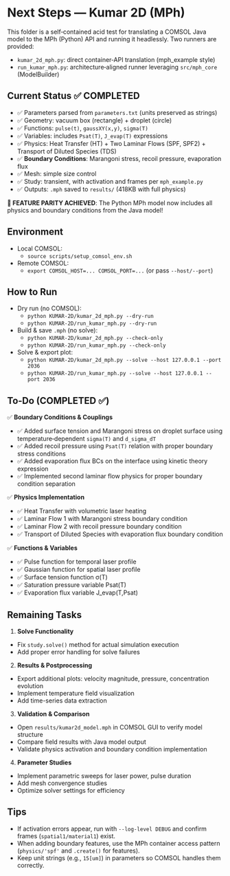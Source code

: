 # Next Steps — Kumar 2D (MPh)

This folder is a self‑contained acid test for translating a COMSOL Java model to the MPh (Python) API and running it headlessly. Two runners are provided:

- `kumar_2d_mph.py`: direct container‑API translation (mph_example style)
- `run_kumar_mph.py`: architecture‑aligned runner leveraging `src/mph_core` (ModelBuilder)

## Current Status ✅ COMPLETED

- ✅ Parameters parsed from `parameters.txt` (units preserved as strings)
- ✅ Geometry: vacuum box (rectangle) + droplet (circle)
- ✅ Functions: `pulse(t)`, `gaussXY(x,y)`, `sigma(T)`
- ✅ Variables: includes `Psat(T)`, `J_evap(T)` expressions
- ✅ Physics: Heat Transfer (HT) + Two Laminar Flows (SPF, SPF2) + Transport of Diluted Species (TDS)
- ✅ **Boundary Conditions**: Marangoni stress, recoil pressure, evaporation flux
- ✅ Mesh: simple size control
- ✅ Study: transient, with activation and frames per `mph_example.py`
- ✅ Outputs: `.mph` saved to `results/` (418KB with full physics)

**🎉 FEATURE PARITY ACHIEVED**: The Python MPh model now includes all physics and boundary conditions from the Java model!

## Environment

- Local COMSOL:
  - `source scripts/setup_comsol_env.sh`
- Remote COMSOL:
  - `export COMSOL_HOST=... COMSOL_PORT=...` (or pass `--host/--port`)

## How to Run

- Dry run (no COMSOL):
  - `python KUMAR-2D/kumar_2d_mph.py --dry-run`
  - `python KUMAR-2D/run_kumar_mph.py --dry-run`
- Build & save `.mph` (no solve):
  - `python KUMAR-2D/kumar_2d_mph.py --check-only`
  - `python KUMAR-2D/run_kumar_mph.py --check-only`
- Solve & export plot:
  - `python KUMAR-2D/kumar_2d_mph.py --solve --host 127.0.0.1 --port 2036`
  - `python KUMAR-2D/run_kumar_mph.py --solve --host 127.0.0.1 --port 2036`

## To‑Do (COMPLETED ✅)

✅ **Boundary Conditions & Couplings**
- ✅ Added surface tension and Marangoni stress on droplet surface using temperature‑dependent `sigma(T)` and `d_sigma_dT`
- ✅ Added recoil pressure using `Psat(T)` relation with proper boundary stress conditions
- ✅ Added evaporation flux BCs on the interface using kinetic theory expression
- ✅ Implemented second laminar flow physics for proper boundary condition separation

✅ **Physics Implementation**
- ✅ Heat Transfer with volumetric laser heating
- ✅ Laminar Flow 1 with Marangoni stress boundary condition
- ✅ Laminar Flow 2 with recoil pressure boundary condition  
- ✅ Transport of Diluted Species with evaporation flux boundary condition

✅ **Functions & Variables**
- ✅ Pulse function for temporal laser profile
- ✅ Gaussian function for spatial laser profile
- ✅ Surface tension function σ(T)
- ✅ Saturation pressure variable Psat(T)
- ✅ Evaporation flux variable J_evap(T,Psat)

## Remaining Tasks

1) **Solve Functionality**
- Fix `study.solve()` method for actual simulation execution
- Add proper error handling for solve failures

2) **Results & Postprocessing**
- Export additional plots: velocity magnitude, pressure, concentration evolution
- Implement temperature field visualization
- Add time-series data extraction

3) **Validation & Comparison**
- Open `results/kumar2d_model.mph` in COMSOL GUI to verify model structure
- Compare field results with Java model output
- Validate physics activation and boundary condition implementation

4) **Parameter Studies**
- Implement parametric sweeps for laser power, pulse duration
- Add mesh convergence studies
- Optimize solver settings for efficiency

## Tips

- If activation errors appear, run with `--log-level DEBUG` and confirm frames (`spatial1/material1`) exist.
- When adding boundary features, use the MPh container access pattern (`physics/'spf'` and `.create()` for features).
- Keep unit strings (e.g., `15[um]`) in parameters so COMSOL handles them correctly.

